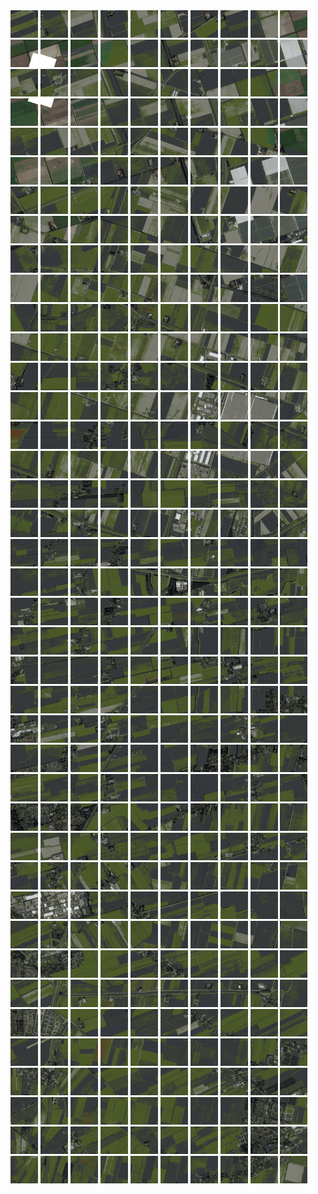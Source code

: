 <html>
<div>
<img src="https://github.com/HakkaTjakka/NL_TILE_MAP/blob/main/18/622/-1062/r.6220.-10620.png" height="44" width="44">
<img src="https://github.com/HakkaTjakka/NL_TILE_MAP/blob/main/18/622/-1062/r.6221.-10620.png" height="44" width="44">
<img src="https://github.com/HakkaTjakka/NL_TILE_MAP/blob/main/18/622/-1062/r.6222.-10620.png" height="44" width="44">
<img src="https://github.com/HakkaTjakka/NL_TILE_MAP/blob/main/18/622/-1062/r.6223.-10620.png" height="44" width="44">
<img src="https://github.com/HakkaTjakka/NL_TILE_MAP/blob/main/18/622/-1062/r.6224.-10620.png" height="44" width="44">
<img src="https://github.com/HakkaTjakka/NL_TILE_MAP/blob/main/18/622/-1062/r.6225.-10620.png" height="44" width="44">
<img src="https://github.com/HakkaTjakka/NL_TILE_MAP/blob/main/18/622/-1062/r.6226.-10620.png" height="44" width="44">
<img src="https://github.com/HakkaTjakka/NL_TILE_MAP/blob/main/18/622/-1062/r.6227.-10620.png" height="44" width="44">
<img src="https://github.com/HakkaTjakka/NL_TILE_MAP/blob/main/18/622/-1062/r.6228.-10620.png" height="44" width="44">
<img src="https://github.com/HakkaTjakka/NL_TILE_MAP/blob/main/18/622/-1062/r.6229.-10620.png" height="44" width="44">
<img src="https://github.com/HakkaTjakka/NL_TILE_MAP/blob/main/18/623/-1062/r.6230.-10620.png" height="44" width="44">
<img src="https://github.com/HakkaTjakka/NL_TILE_MAP/blob/main/18/623/-1062/r.6231.-10620.png" height="44" width="44">
<img src="https://github.com/HakkaTjakka/NL_TILE_MAP/blob/main/18/623/-1062/r.6232.-10620.png" height="44" width="44">
<img src="https://github.com/HakkaTjakka/NL_TILE_MAP/blob/main/18/623/-1062/r.6233.-10620.png" height="44" width="44">
<img src="https://github.com/HakkaTjakka/NL_TILE_MAP/blob/main/18/623/-1062/r.6234.-10620.png" height="44" width="44">
<img src="https://github.com/HakkaTjakka/NL_TILE_MAP/blob/main/18/623/-1062/r.6235.-10620.png" height="44" width="44">
<img src="https://github.com/HakkaTjakka/NL_TILE_MAP/blob/main/18/623/-1062/r.6236.-10620.png" height="44" width="44">
<img src="https://github.com/HakkaTjakka/NL_TILE_MAP/blob/main/18/623/-1062/r.6237.-10620.png" height="44" width="44">
<img src="https://github.com/HakkaTjakka/NL_TILE_MAP/blob/main/18/623/-1062/r.6238.-10620.png" height="44" width="44">
<img src="https://github.com/HakkaTjakka/NL_TILE_MAP/blob/main/18/623/-1062/r.6239.-10620.png" height="44" width="44">
<br>
<img src="https://github.com/HakkaTjakka/NL_TILE_MAP/blob/main/18/622/-1062/r.6220.-10619.png" height="44" width="44">
<img src="https://github.com/HakkaTjakka/NL_TILE_MAP/blob/main/18/622/-1062/r.6221.-10619.png" height="44" width="44">
<img src="https://github.com/HakkaTjakka/NL_TILE_MAP/blob/main/18/622/-1062/r.6222.-10619.png" height="44" width="44">
<img src="https://github.com/HakkaTjakka/NL_TILE_MAP/blob/main/18/622/-1062/r.6223.-10619.png" height="44" width="44">
<img src="https://github.com/HakkaTjakka/NL_TILE_MAP/blob/main/18/622/-1062/r.6224.-10619.png" height="44" width="44">
<img src="https://github.com/HakkaTjakka/NL_TILE_MAP/blob/main/18/622/-1062/r.6225.-10619.png" height="44" width="44">
<img src="https://github.com/HakkaTjakka/NL_TILE_MAP/blob/main/18/622/-1062/r.6226.-10619.png" height="44" width="44">
<img src="https://github.com/HakkaTjakka/NL_TILE_MAP/blob/main/18/622/-1062/r.6227.-10619.png" height="44" width="44">
<img src="https://github.com/HakkaTjakka/NL_TILE_MAP/blob/main/18/622/-1062/r.6228.-10619.png" height="44" width="44">
<img src="https://github.com/HakkaTjakka/NL_TILE_MAP/blob/main/18/622/-1062/r.6229.-10619.png" height="44" width="44">
<img src="https://github.com/HakkaTjakka/NL_TILE_MAP/blob/main/18/623/-1062/r.6230.-10619.png" height="44" width="44">
<img src="https://github.com/HakkaTjakka/NL_TILE_MAP/blob/main/18/623/-1062/r.6231.-10619.png" height="44" width="44">
<img src="https://github.com/HakkaTjakka/NL_TILE_MAP/blob/main/18/623/-1062/r.6232.-10619.png" height="44" width="44">
<img src="https://github.com/HakkaTjakka/NL_TILE_MAP/blob/main/18/623/-1062/r.6233.-10619.png" height="44" width="44">
<img src="https://github.com/HakkaTjakka/NL_TILE_MAP/blob/main/18/623/-1062/r.6234.-10619.png" height="44" width="44">
<img src="https://github.com/HakkaTjakka/NL_TILE_MAP/blob/main/18/623/-1062/r.6235.-10619.png" height="44" width="44">
<img src="https://github.com/HakkaTjakka/NL_TILE_MAP/blob/main/18/623/-1062/r.6236.-10619.png" height="44" width="44">
<img src="https://github.com/HakkaTjakka/NL_TILE_MAP/blob/main/18/623/-1062/r.6237.-10619.png" height="44" width="44">
<img src="https://github.com/HakkaTjakka/NL_TILE_MAP/blob/main/18/623/-1062/r.6238.-10619.png" height="44" width="44">
<img src="https://github.com/HakkaTjakka/NL_TILE_MAP/blob/main/18/623/-1062/r.6239.-10619.png" height="44" width="44">
<br>
<img src="https://github.com/HakkaTjakka/NL_TILE_MAP/blob/main/18/622/-1062/r.6220.-10618.png" height="44" width="44">
<img src="https://github.com/HakkaTjakka/NL_TILE_MAP/blob/main/18/622/-1062/r.6221.-10618.png" height="44" width="44">
<img src="https://github.com/HakkaTjakka/NL_TILE_MAP/blob/main/18/622/-1062/r.6222.-10618.png" height="44" width="44">
<img src="https://github.com/HakkaTjakka/NL_TILE_MAP/blob/main/18/622/-1062/r.6223.-10618.png" height="44" width="44">
<img src="https://github.com/HakkaTjakka/NL_TILE_MAP/blob/main/18/622/-1062/r.6224.-10618.png" height="44" width="44">
<img src="https://github.com/HakkaTjakka/NL_TILE_MAP/blob/main/18/622/-1062/r.6225.-10618.png" height="44" width="44">
<img src="https://github.com/HakkaTjakka/NL_TILE_MAP/blob/main/18/622/-1062/r.6226.-10618.png" height="44" width="44">
<img src="https://github.com/HakkaTjakka/NL_TILE_MAP/blob/main/18/622/-1062/r.6227.-10618.png" height="44" width="44">
<img src="https://github.com/HakkaTjakka/NL_TILE_MAP/blob/main/18/622/-1062/r.6228.-10618.png" height="44" width="44">
<img src="https://github.com/HakkaTjakka/NL_TILE_MAP/blob/main/18/622/-1062/r.6229.-10618.png" height="44" width="44">
<img src="https://github.com/HakkaTjakka/NL_TILE_MAP/blob/main/18/623/-1062/r.6230.-10618.png" height="44" width="44">
<img src="https://github.com/HakkaTjakka/NL_TILE_MAP/blob/main/18/623/-1062/r.6231.-10618.png" height="44" width="44">
<img src="https://github.com/HakkaTjakka/NL_TILE_MAP/blob/main/18/623/-1062/r.6232.-10618.png" height="44" width="44">
<img src="https://github.com/HakkaTjakka/NL_TILE_MAP/blob/main/18/623/-1062/r.6233.-10618.png" height="44" width="44">
<img src="https://github.com/HakkaTjakka/NL_TILE_MAP/blob/main/18/623/-1062/r.6234.-10618.png" height="44" width="44">
<img src="https://github.com/HakkaTjakka/NL_TILE_MAP/blob/main/18/623/-1062/r.6235.-10618.png" height="44" width="44">
<img src="https://github.com/HakkaTjakka/NL_TILE_MAP/blob/main/18/623/-1062/r.6236.-10618.png" height="44" width="44">
<img src="https://github.com/HakkaTjakka/NL_TILE_MAP/blob/main/18/623/-1062/r.6237.-10618.png" height="44" width="44">
<img src="https://github.com/HakkaTjakka/NL_TILE_MAP/blob/main/18/623/-1062/r.6238.-10618.png" height="44" width="44">
<img src="https://github.com/HakkaTjakka/NL_TILE_MAP/blob/main/18/623/-1062/r.6239.-10618.png" height="44" width="44">
<br>
<img src="https://github.com/HakkaTjakka/NL_TILE_MAP/blob/main/18/622/-1062/r.6220.-10617.png" height="44" width="44">
<img src="https://github.com/HakkaTjakka/NL_TILE_MAP/blob/main/18/622/-1062/r.6221.-10617.png" height="44" width="44">
<img src="https://github.com/HakkaTjakka/NL_TILE_MAP/blob/main/18/622/-1062/r.6222.-10617.png" height="44" width="44">
<img src="https://github.com/HakkaTjakka/NL_TILE_MAP/blob/main/18/622/-1062/r.6223.-10617.png" height="44" width="44">
<img src="https://github.com/HakkaTjakka/NL_TILE_MAP/blob/main/18/622/-1062/r.6224.-10617.png" height="44" width="44">
<img src="https://github.com/HakkaTjakka/NL_TILE_MAP/blob/main/18/622/-1062/r.6225.-10617.png" height="44" width="44">
<img src="https://github.com/HakkaTjakka/NL_TILE_MAP/blob/main/18/622/-1062/r.6226.-10617.png" height="44" width="44">
<img src="https://github.com/HakkaTjakka/NL_TILE_MAP/blob/main/18/622/-1062/r.6227.-10617.png" height="44" width="44">
<img src="https://github.com/HakkaTjakka/NL_TILE_MAP/blob/main/18/622/-1062/r.6228.-10617.png" height="44" width="44">
<img src="https://github.com/HakkaTjakka/NL_TILE_MAP/blob/main/18/622/-1062/r.6229.-10617.png" height="44" width="44">
<img src="https://github.com/HakkaTjakka/NL_TILE_MAP/blob/main/18/623/-1062/r.6230.-10617.png" height="44" width="44">
<img src="https://github.com/HakkaTjakka/NL_TILE_MAP/blob/main/18/623/-1062/r.6231.-10617.png" height="44" width="44">
<img src="https://github.com/HakkaTjakka/NL_TILE_MAP/blob/main/18/623/-1062/r.6232.-10617.png" height="44" width="44">
<img src="https://github.com/HakkaTjakka/NL_TILE_MAP/blob/main/18/623/-1062/r.6233.-10617.png" height="44" width="44">
<img src="https://github.com/HakkaTjakka/NL_TILE_MAP/blob/main/18/623/-1062/r.6234.-10617.png" height="44" width="44">
<img src="https://github.com/HakkaTjakka/NL_TILE_MAP/blob/main/18/623/-1062/r.6235.-10617.png" height="44" width="44">
<img src="https://github.com/HakkaTjakka/NL_TILE_MAP/blob/main/18/623/-1062/r.6236.-10617.png" height="44" width="44">
<img src="https://github.com/HakkaTjakka/NL_TILE_MAP/blob/main/18/623/-1062/r.6237.-10617.png" height="44" width="44">
<img src="https://github.com/HakkaTjakka/NL_TILE_MAP/blob/main/18/623/-1062/r.6238.-10617.png" height="44" width="44">
<img src="https://github.com/HakkaTjakka/NL_TILE_MAP/blob/main/18/623/-1062/r.6239.-10617.png" height="44" width="44">
<br>
<img src="https://github.com/HakkaTjakka/NL_TILE_MAP/blob/main/18/622/-1062/r.6220.-10616.png" height="44" width="44">
<img src="https://github.com/HakkaTjakka/NL_TILE_MAP/blob/main/18/622/-1062/r.6221.-10616.png" height="44" width="44">
<img src="https://github.com/HakkaTjakka/NL_TILE_MAP/blob/main/18/622/-1062/r.6222.-10616.png" height="44" width="44">
<img src="https://github.com/HakkaTjakka/NL_TILE_MAP/blob/main/18/622/-1062/r.6223.-10616.png" height="44" width="44">
<img src="https://github.com/HakkaTjakka/NL_TILE_MAP/blob/main/18/622/-1062/r.6224.-10616.png" height="44" width="44">
<img src="https://github.com/HakkaTjakka/NL_TILE_MAP/blob/main/18/622/-1062/r.6225.-10616.png" height="44" width="44">
<img src="https://github.com/HakkaTjakka/NL_TILE_MAP/blob/main/18/622/-1062/r.6226.-10616.png" height="44" width="44">
<img src="https://github.com/HakkaTjakka/NL_TILE_MAP/blob/main/18/622/-1062/r.6227.-10616.png" height="44" width="44">
<img src="https://github.com/HakkaTjakka/NL_TILE_MAP/blob/main/18/622/-1062/r.6228.-10616.png" height="44" width="44">
<img src="https://github.com/HakkaTjakka/NL_TILE_MAP/blob/main/18/622/-1062/r.6229.-10616.png" height="44" width="44">
<img src="https://github.com/HakkaTjakka/NL_TILE_MAP/blob/main/18/623/-1062/r.6230.-10616.png" height="44" width="44">
<img src="https://github.com/HakkaTjakka/NL_TILE_MAP/blob/main/18/623/-1062/r.6231.-10616.png" height="44" width="44">
<img src="https://github.com/HakkaTjakka/NL_TILE_MAP/blob/main/18/623/-1062/r.6232.-10616.png" height="44" width="44">
<img src="https://github.com/HakkaTjakka/NL_TILE_MAP/blob/main/18/623/-1062/r.6233.-10616.png" height="44" width="44">
<img src="https://github.com/HakkaTjakka/NL_TILE_MAP/blob/main/18/623/-1062/r.6234.-10616.png" height="44" width="44">
<img src="https://github.com/HakkaTjakka/NL_TILE_MAP/blob/main/18/623/-1062/r.6235.-10616.png" height="44" width="44">
<img src="https://github.com/HakkaTjakka/NL_TILE_MAP/blob/main/18/623/-1062/r.6236.-10616.png" height="44" width="44">
<img src="https://github.com/HakkaTjakka/NL_TILE_MAP/blob/main/18/623/-1062/r.6237.-10616.png" height="44" width="44">
<img src="https://github.com/HakkaTjakka/NL_TILE_MAP/blob/main/18/623/-1062/r.6238.-10616.png" height="44" width="44">
<img src="https://github.com/HakkaTjakka/NL_TILE_MAP/blob/main/18/623/-1062/r.6239.-10616.png" height="44" width="44">
<br>
<img src="https://github.com/HakkaTjakka/NL_TILE_MAP/blob/main/18/622/-1062/r.6220.-10615.png" height="44" width="44">
<img src="https://github.com/HakkaTjakka/NL_TILE_MAP/blob/main/18/622/-1062/r.6221.-10615.png" height="44" width="44">
<img src="https://github.com/HakkaTjakka/NL_TILE_MAP/blob/main/18/622/-1062/r.6222.-10615.png" height="44" width="44">
<img src="https://github.com/HakkaTjakka/NL_TILE_MAP/blob/main/18/622/-1062/r.6223.-10615.png" height="44" width="44">
<img src="https://github.com/HakkaTjakka/NL_TILE_MAP/blob/main/18/622/-1062/r.6224.-10615.png" height="44" width="44">
<img src="https://github.com/HakkaTjakka/NL_TILE_MAP/blob/main/18/622/-1062/r.6225.-10615.png" height="44" width="44">
<img src="https://github.com/HakkaTjakka/NL_TILE_MAP/blob/main/18/622/-1062/r.6226.-10615.png" height="44" width="44">
<img src="https://github.com/HakkaTjakka/NL_TILE_MAP/blob/main/18/622/-1062/r.6227.-10615.png" height="44" width="44">
<img src="https://github.com/HakkaTjakka/NL_TILE_MAP/blob/main/18/622/-1062/r.6228.-10615.png" height="44" width="44">
<img src="https://github.com/HakkaTjakka/NL_TILE_MAP/blob/main/18/622/-1062/r.6229.-10615.png" height="44" width="44">
<img src="https://github.com/HakkaTjakka/NL_TILE_MAP/blob/main/18/623/-1062/r.6230.-10615.png" height="44" width="44">
<img src="https://github.com/HakkaTjakka/NL_TILE_MAP/blob/main/18/623/-1062/r.6231.-10615.png" height="44" width="44">
<img src="https://github.com/HakkaTjakka/NL_TILE_MAP/blob/main/18/623/-1062/r.6232.-10615.png" height="44" width="44">
<img src="https://github.com/HakkaTjakka/NL_TILE_MAP/blob/main/18/623/-1062/r.6233.-10615.png" height="44" width="44">
<img src="https://github.com/HakkaTjakka/NL_TILE_MAP/blob/main/18/623/-1062/r.6234.-10615.png" height="44" width="44">
<img src="https://github.com/HakkaTjakka/NL_TILE_MAP/blob/main/18/623/-1062/r.6235.-10615.png" height="44" width="44">
<img src="https://github.com/HakkaTjakka/NL_TILE_MAP/blob/main/18/623/-1062/r.6236.-10615.png" height="44" width="44">
<img src="https://github.com/HakkaTjakka/NL_TILE_MAP/blob/main/18/623/-1062/r.6237.-10615.png" height="44" width="44">
<img src="https://github.com/HakkaTjakka/NL_TILE_MAP/blob/main/18/623/-1062/r.6238.-10615.png" height="44" width="44">
<img src="https://github.com/HakkaTjakka/NL_TILE_MAP/blob/main/18/623/-1062/r.6239.-10615.png" height="44" width="44">
<br>
<img src="https://github.com/HakkaTjakka/NL_TILE_MAP/blob/main/18/622/-1062/r.6220.-10614.png" height="44" width="44">
<img src="https://github.com/HakkaTjakka/NL_TILE_MAP/blob/main/18/622/-1062/r.6221.-10614.png" height="44" width="44">
<img src="https://github.com/HakkaTjakka/NL_TILE_MAP/blob/main/18/622/-1062/r.6222.-10614.png" height="44" width="44">
<img src="https://github.com/HakkaTjakka/NL_TILE_MAP/blob/main/18/622/-1062/r.6223.-10614.png" height="44" width="44">
<img src="https://github.com/HakkaTjakka/NL_TILE_MAP/blob/main/18/622/-1062/r.6224.-10614.png" height="44" width="44">
<img src="https://github.com/HakkaTjakka/NL_TILE_MAP/blob/main/18/622/-1062/r.6225.-10614.png" height="44" width="44">
<img src="https://github.com/HakkaTjakka/NL_TILE_MAP/blob/main/18/622/-1062/r.6226.-10614.png" height="44" width="44">
<img src="https://github.com/HakkaTjakka/NL_TILE_MAP/blob/main/18/622/-1062/r.6227.-10614.png" height="44" width="44">
<img src="https://github.com/HakkaTjakka/NL_TILE_MAP/blob/main/18/622/-1062/r.6228.-10614.png" height="44" width="44">
<img src="https://github.com/HakkaTjakka/NL_TILE_MAP/blob/main/18/622/-1062/r.6229.-10614.png" height="44" width="44">
<img src="https://github.com/HakkaTjakka/NL_TILE_MAP/blob/main/18/623/-1062/r.6230.-10614.png" height="44" width="44">
<img src="https://github.com/HakkaTjakka/NL_TILE_MAP/blob/main/18/623/-1062/r.6231.-10614.png" height="44" width="44">
<img src="https://github.com/HakkaTjakka/NL_TILE_MAP/blob/main/18/623/-1062/r.6232.-10614.png" height="44" width="44">
<img src="https://github.com/HakkaTjakka/NL_TILE_MAP/blob/main/18/623/-1062/r.6233.-10614.png" height="44" width="44">
<img src="https://github.com/HakkaTjakka/NL_TILE_MAP/blob/main/18/623/-1062/r.6234.-10614.png" height="44" width="44">
<img src="https://github.com/HakkaTjakka/NL_TILE_MAP/blob/main/18/623/-1062/r.6235.-10614.png" height="44" width="44">
<img src="https://github.com/HakkaTjakka/NL_TILE_MAP/blob/main/18/623/-1062/r.6236.-10614.png" height="44" width="44">
<img src="https://github.com/HakkaTjakka/NL_TILE_MAP/blob/main/18/623/-1062/r.6237.-10614.png" height="44" width="44">
<img src="https://github.com/HakkaTjakka/NL_TILE_MAP/blob/main/18/623/-1062/r.6238.-10614.png" height="44" width="44">
<img src="https://github.com/HakkaTjakka/NL_TILE_MAP/blob/main/18/623/-1062/r.6239.-10614.png" height="44" width="44">
<br>
<img src="https://github.com/HakkaTjakka/NL_TILE_MAP/blob/main/18/622/-1062/r.6220.-10613.png" height="44" width="44">
<img src="https://github.com/HakkaTjakka/NL_TILE_MAP/blob/main/18/622/-1062/r.6221.-10613.png" height="44" width="44">
<img src="https://github.com/HakkaTjakka/NL_TILE_MAP/blob/main/18/622/-1062/r.6222.-10613.png" height="44" width="44">
<img src="https://github.com/HakkaTjakka/NL_TILE_MAP/blob/main/18/622/-1062/r.6223.-10613.png" height="44" width="44">
<img src="https://github.com/HakkaTjakka/NL_TILE_MAP/blob/main/18/622/-1062/r.6224.-10613.png" height="44" width="44">
<img src="https://github.com/HakkaTjakka/NL_TILE_MAP/blob/main/18/622/-1062/r.6225.-10613.png" height="44" width="44">
<img src="https://github.com/HakkaTjakka/NL_TILE_MAP/blob/main/18/622/-1062/r.6226.-10613.png" height="44" width="44">
<img src="https://github.com/HakkaTjakka/NL_TILE_MAP/blob/main/18/622/-1062/r.6227.-10613.png" height="44" width="44">
<img src="https://github.com/HakkaTjakka/NL_TILE_MAP/blob/main/18/622/-1062/r.6228.-10613.png" height="44" width="44">
<img src="https://github.com/HakkaTjakka/NL_TILE_MAP/blob/main/18/622/-1062/r.6229.-10613.png" height="44" width="44">
<img src="https://github.com/HakkaTjakka/NL_TILE_MAP/blob/main/18/623/-1062/r.6230.-10613.png" height="44" width="44">
<img src="https://github.com/HakkaTjakka/NL_TILE_MAP/blob/main/18/623/-1062/r.6231.-10613.png" height="44" width="44">
<img src="https://github.com/HakkaTjakka/NL_TILE_MAP/blob/main/18/623/-1062/r.6232.-10613.png" height="44" width="44">
<img src="https://github.com/HakkaTjakka/NL_TILE_MAP/blob/main/18/623/-1062/r.6233.-10613.png" height="44" width="44">
<img src="https://github.com/HakkaTjakka/NL_TILE_MAP/blob/main/18/623/-1062/r.6234.-10613.png" height="44" width="44">
<img src="https://github.com/HakkaTjakka/NL_TILE_MAP/blob/main/18/623/-1062/r.6235.-10613.png" height="44" width="44">
<img src="https://github.com/HakkaTjakka/NL_TILE_MAP/blob/main/18/623/-1062/r.6236.-10613.png" height="44" width="44">
<img src="https://github.com/HakkaTjakka/NL_TILE_MAP/blob/main/18/623/-1062/r.6237.-10613.png" height="44" width="44">
<img src="https://github.com/HakkaTjakka/NL_TILE_MAP/blob/main/18/623/-1062/r.6238.-10613.png" height="44" width="44">
<img src="https://github.com/HakkaTjakka/NL_TILE_MAP/blob/main/18/623/-1062/r.6239.-10613.png" height="44" width="44">
<br>
<img src="https://github.com/HakkaTjakka/NL_TILE_MAP/blob/main/18/622/-1062/r.6220.-10612.png" height="44" width="44">
<img src="https://github.com/HakkaTjakka/NL_TILE_MAP/blob/main/18/622/-1062/r.6221.-10612.png" height="44" width="44">
<img src="https://github.com/HakkaTjakka/NL_TILE_MAP/blob/main/18/622/-1062/r.6222.-10612.png" height="44" width="44">
<img src="https://github.com/HakkaTjakka/NL_TILE_MAP/blob/main/18/622/-1062/r.6223.-10612.png" height="44" width="44">
<img src="https://github.com/HakkaTjakka/NL_TILE_MAP/blob/main/18/622/-1062/r.6224.-10612.png" height="44" width="44">
<img src="https://github.com/HakkaTjakka/NL_TILE_MAP/blob/main/18/622/-1062/r.6225.-10612.png" height="44" width="44">
<img src="https://github.com/HakkaTjakka/NL_TILE_MAP/blob/main/18/622/-1062/r.6226.-10612.png" height="44" width="44">
<img src="https://github.com/HakkaTjakka/NL_TILE_MAP/blob/main/18/622/-1062/r.6227.-10612.png" height="44" width="44">
<img src="https://github.com/HakkaTjakka/NL_TILE_MAP/blob/main/18/622/-1062/r.6228.-10612.png" height="44" width="44">
<img src="https://github.com/HakkaTjakka/NL_TILE_MAP/blob/main/18/622/-1062/r.6229.-10612.png" height="44" width="44">
<img src="https://github.com/HakkaTjakka/NL_TILE_MAP/blob/main/18/623/-1062/r.6230.-10612.png" height="44" width="44">
<img src="https://github.com/HakkaTjakka/NL_TILE_MAP/blob/main/18/623/-1062/r.6231.-10612.png" height="44" width="44">
<img src="https://github.com/HakkaTjakka/NL_TILE_MAP/blob/main/18/623/-1062/r.6232.-10612.png" height="44" width="44">
<img src="https://github.com/HakkaTjakka/NL_TILE_MAP/blob/main/18/623/-1062/r.6233.-10612.png" height="44" width="44">
<img src="https://github.com/HakkaTjakka/NL_TILE_MAP/blob/main/18/623/-1062/r.6234.-10612.png" height="44" width="44">
<img src="https://github.com/HakkaTjakka/NL_TILE_MAP/blob/main/18/623/-1062/r.6235.-10612.png" height="44" width="44">
<img src="https://github.com/HakkaTjakka/NL_TILE_MAP/blob/main/18/623/-1062/r.6236.-10612.png" height="44" width="44">
<img src="https://github.com/HakkaTjakka/NL_TILE_MAP/blob/main/18/623/-1062/r.6237.-10612.png" height="44" width="44">
<img src="https://github.com/HakkaTjakka/NL_TILE_MAP/blob/main/18/623/-1062/r.6238.-10612.png" height="44" width="44">
<img src="https://github.com/HakkaTjakka/NL_TILE_MAP/blob/main/18/623/-1062/r.6239.-10612.png" height="44" width="44">
<br>
<img src="https://github.com/HakkaTjakka/NL_TILE_MAP/blob/main/18/622/-1062/r.6220.-10611.png" height="44" width="44">
<img src="https://github.com/HakkaTjakka/NL_TILE_MAP/blob/main/18/622/-1062/r.6221.-10611.png" height="44" width="44">
<img src="https://github.com/HakkaTjakka/NL_TILE_MAP/blob/main/18/622/-1062/r.6222.-10611.png" height="44" width="44">
<img src="https://github.com/HakkaTjakka/NL_TILE_MAP/blob/main/18/622/-1062/r.6223.-10611.png" height="44" width="44">
<img src="https://github.com/HakkaTjakka/NL_TILE_MAP/blob/main/18/622/-1062/r.6224.-10611.png" height="44" width="44">
<img src="https://github.com/HakkaTjakka/NL_TILE_MAP/blob/main/18/622/-1062/r.6225.-10611.png" height="44" width="44">
<img src="https://github.com/HakkaTjakka/NL_TILE_MAP/blob/main/18/622/-1062/r.6226.-10611.png" height="44" width="44">
<img src="https://github.com/HakkaTjakka/NL_TILE_MAP/blob/main/18/622/-1062/r.6227.-10611.png" height="44" width="44">
<img src="https://github.com/HakkaTjakka/NL_TILE_MAP/blob/main/18/622/-1062/r.6228.-10611.png" height="44" width="44">
<img src="https://github.com/HakkaTjakka/NL_TILE_MAP/blob/main/18/622/-1062/r.6229.-10611.png" height="44" width="44">
<img src="https://github.com/HakkaTjakka/NL_TILE_MAP/blob/main/18/623/-1062/r.6230.-10611.png" height="44" width="44">
<img src="https://github.com/HakkaTjakka/NL_TILE_MAP/blob/main/18/623/-1062/r.6231.-10611.png" height="44" width="44">
<img src="https://github.com/HakkaTjakka/NL_TILE_MAP/blob/main/18/623/-1062/r.6232.-10611.png" height="44" width="44">
<img src="https://github.com/HakkaTjakka/NL_TILE_MAP/blob/main/18/623/-1062/r.6233.-10611.png" height="44" width="44">
<img src="https://github.com/HakkaTjakka/NL_TILE_MAP/blob/main/18/623/-1062/r.6234.-10611.png" height="44" width="44">
<img src="https://github.com/HakkaTjakka/NL_TILE_MAP/blob/main/18/623/-1062/r.6235.-10611.png" height="44" width="44">
<img src="https://github.com/HakkaTjakka/NL_TILE_MAP/blob/main/18/623/-1062/r.6236.-10611.png" height="44" width="44">
<img src="https://github.com/HakkaTjakka/NL_TILE_MAP/blob/main/18/623/-1062/r.6237.-10611.png" height="44" width="44">
<img src="https://github.com/HakkaTjakka/NL_TILE_MAP/blob/main/18/623/-1062/r.6238.-10611.png" height="44" width="44">
<img src="https://github.com/HakkaTjakka/NL_TILE_MAP/blob/main/18/623/-1062/r.6239.-10611.png" height="44" width="44">
<br>
<img src="https://github.com/HakkaTjakka/NL_TILE_MAP/blob/main/18/622/-1061/r.6220.-10610.png" height="44" width="44">
<img src="https://github.com/HakkaTjakka/NL_TILE_MAP/blob/main/18/622/-1061/r.6221.-10610.png" height="44" width="44">
<img src="https://github.com/HakkaTjakka/NL_TILE_MAP/blob/main/18/622/-1061/r.6222.-10610.png" height="44" width="44">
<img src="https://github.com/HakkaTjakka/NL_TILE_MAP/blob/main/18/622/-1061/r.6223.-10610.png" height="44" width="44">
<img src="https://github.com/HakkaTjakka/NL_TILE_MAP/blob/main/18/622/-1061/r.6224.-10610.png" height="44" width="44">
<img src="https://github.com/HakkaTjakka/NL_TILE_MAP/blob/main/18/622/-1061/r.6225.-10610.png" height="44" width="44">
<img src="https://github.com/HakkaTjakka/NL_TILE_MAP/blob/main/18/622/-1061/r.6226.-10610.png" height="44" width="44">
<img src="https://github.com/HakkaTjakka/NL_TILE_MAP/blob/main/18/622/-1061/r.6227.-10610.png" height="44" width="44">
<img src="https://github.com/HakkaTjakka/NL_TILE_MAP/blob/main/18/622/-1061/r.6228.-10610.png" height="44" width="44">
<img src="https://github.com/HakkaTjakka/NL_TILE_MAP/blob/main/18/622/-1061/r.6229.-10610.png" height="44" width="44">
<img src="https://github.com/HakkaTjakka/NL_TILE_MAP/blob/main/18/623/-1061/r.6230.-10610.png" height="44" width="44">
<img src="https://github.com/HakkaTjakka/NL_TILE_MAP/blob/main/18/623/-1061/r.6231.-10610.png" height="44" width="44">
<img src="https://github.com/HakkaTjakka/NL_TILE_MAP/blob/main/18/623/-1061/r.6232.-10610.png" height="44" width="44">
<img src="https://github.com/HakkaTjakka/NL_TILE_MAP/blob/main/18/623/-1061/r.6233.-10610.png" height="44" width="44">
<img src="https://github.com/HakkaTjakka/NL_TILE_MAP/blob/main/18/623/-1061/r.6234.-10610.png" height="44" width="44">
<img src="https://github.com/HakkaTjakka/NL_TILE_MAP/blob/main/18/623/-1061/r.6235.-10610.png" height="44" width="44">
<img src="https://github.com/HakkaTjakka/NL_TILE_MAP/blob/main/18/623/-1061/r.6236.-10610.png" height="44" width="44">
<img src="https://github.com/HakkaTjakka/NL_TILE_MAP/blob/main/18/623/-1061/r.6237.-10610.png" height="44" width="44">
<img src="https://github.com/HakkaTjakka/NL_TILE_MAP/blob/main/18/623/-1061/r.6238.-10610.png" height="44" width="44">
<img src="https://github.com/HakkaTjakka/NL_TILE_MAP/blob/main/18/623/-1061/r.6239.-10610.png" height="44" width="44">
<br>
<img src="https://github.com/HakkaTjakka/NL_TILE_MAP/blob/main/18/622/-1061/r.6220.-10609.png" height="44" width="44">
<img src="https://github.com/HakkaTjakka/NL_TILE_MAP/blob/main/18/622/-1061/r.6221.-10609.png" height="44" width="44">
<img src="https://github.com/HakkaTjakka/NL_TILE_MAP/blob/main/18/622/-1061/r.6222.-10609.png" height="44" width="44">
<img src="https://github.com/HakkaTjakka/NL_TILE_MAP/blob/main/18/622/-1061/r.6223.-10609.png" height="44" width="44">
<img src="https://github.com/HakkaTjakka/NL_TILE_MAP/blob/main/18/622/-1061/r.6224.-10609.png" height="44" width="44">
<img src="https://github.com/HakkaTjakka/NL_TILE_MAP/blob/main/18/622/-1061/r.6225.-10609.png" height="44" width="44">
<img src="https://github.com/HakkaTjakka/NL_TILE_MAP/blob/main/18/622/-1061/r.6226.-10609.png" height="44" width="44">
<img src="https://github.com/HakkaTjakka/NL_TILE_MAP/blob/main/18/622/-1061/r.6227.-10609.png" height="44" width="44">
<img src="https://github.com/HakkaTjakka/NL_TILE_MAP/blob/main/18/622/-1061/r.6228.-10609.png" height="44" width="44">
<img src="https://github.com/HakkaTjakka/NL_TILE_MAP/blob/main/18/622/-1061/r.6229.-10609.png" height="44" width="44">
<img src="https://github.com/HakkaTjakka/NL_TILE_MAP/blob/main/18/623/-1061/r.6230.-10609.png" height="44" width="44">
<img src="https://github.com/HakkaTjakka/NL_TILE_MAP/blob/main/18/623/-1061/r.6231.-10609.png" height="44" width="44">
<img src="https://github.com/HakkaTjakka/NL_TILE_MAP/blob/main/18/623/-1061/r.6232.-10609.png" height="44" width="44">
<img src="https://github.com/HakkaTjakka/NL_TILE_MAP/blob/main/18/623/-1061/r.6233.-10609.png" height="44" width="44">
<img src="https://github.com/HakkaTjakka/NL_TILE_MAP/blob/main/18/623/-1061/r.6234.-10609.png" height="44" width="44">
<img src="https://github.com/HakkaTjakka/NL_TILE_MAP/blob/main/18/623/-1061/r.6235.-10609.png" height="44" width="44">
<img src="https://github.com/HakkaTjakka/NL_TILE_MAP/blob/main/18/623/-1061/r.6236.-10609.png" height="44" width="44">
<img src="https://github.com/HakkaTjakka/NL_TILE_MAP/blob/main/18/623/-1061/r.6237.-10609.png" height="44" width="44">
<img src="https://github.com/HakkaTjakka/NL_TILE_MAP/blob/main/18/623/-1061/r.6238.-10609.png" height="44" width="44">
<img src="https://github.com/HakkaTjakka/NL_TILE_MAP/blob/main/18/623/-1061/r.6239.-10609.png" height="44" width="44">
<br>
<img src="https://github.com/HakkaTjakka/NL_TILE_MAP/blob/main/18/622/-1061/r.6220.-10608.png" height="44" width="44">
<img src="https://github.com/HakkaTjakka/NL_TILE_MAP/blob/main/18/622/-1061/r.6221.-10608.png" height="44" width="44">
<img src="https://github.com/HakkaTjakka/NL_TILE_MAP/blob/main/18/622/-1061/r.6222.-10608.png" height="44" width="44">
<img src="https://github.com/HakkaTjakka/NL_TILE_MAP/blob/main/18/622/-1061/r.6223.-10608.png" height="44" width="44">
<img src="https://github.com/HakkaTjakka/NL_TILE_MAP/blob/main/18/622/-1061/r.6224.-10608.png" height="44" width="44">
<img src="https://github.com/HakkaTjakka/NL_TILE_MAP/blob/main/18/622/-1061/r.6225.-10608.png" height="44" width="44">
<img src="https://github.com/HakkaTjakka/NL_TILE_MAP/blob/main/18/622/-1061/r.6226.-10608.png" height="44" width="44">
<img src="https://github.com/HakkaTjakka/NL_TILE_MAP/blob/main/18/622/-1061/r.6227.-10608.png" height="44" width="44">
<img src="https://github.com/HakkaTjakka/NL_TILE_MAP/blob/main/18/622/-1061/r.6228.-10608.png" height="44" width="44">
<img src="https://github.com/HakkaTjakka/NL_TILE_MAP/blob/main/18/622/-1061/r.6229.-10608.png" height="44" width="44">
<img src="https://github.com/HakkaTjakka/NL_TILE_MAP/blob/main/18/623/-1061/r.6230.-10608.png" height="44" width="44">
<img src="https://github.com/HakkaTjakka/NL_TILE_MAP/blob/main/18/623/-1061/r.6231.-10608.png" height="44" width="44">
<img src="https://github.com/HakkaTjakka/NL_TILE_MAP/blob/main/18/623/-1061/r.6232.-10608.png" height="44" width="44">
<img src="https://github.com/HakkaTjakka/NL_TILE_MAP/blob/main/18/623/-1061/r.6233.-10608.png" height="44" width="44">
<img src="https://github.com/HakkaTjakka/NL_TILE_MAP/blob/main/18/623/-1061/r.6234.-10608.png" height="44" width="44">
<img src="https://github.com/HakkaTjakka/NL_TILE_MAP/blob/main/18/623/-1061/r.6235.-10608.png" height="44" width="44">
<img src="https://github.com/HakkaTjakka/NL_TILE_MAP/blob/main/18/623/-1061/r.6236.-10608.png" height="44" width="44">
<img src="https://github.com/HakkaTjakka/NL_TILE_MAP/blob/main/18/623/-1061/r.6237.-10608.png" height="44" width="44">
<img src="https://github.com/HakkaTjakka/NL_TILE_MAP/blob/main/18/623/-1061/r.6238.-10608.png" height="44" width="44">
<img src="https://github.com/HakkaTjakka/NL_TILE_MAP/blob/main/18/623/-1061/r.6239.-10608.png" height="44" width="44">
<br>
<img src="https://github.com/HakkaTjakka/NL_TILE_MAP/blob/main/18/622/-1061/r.6220.-10607.png" height="44" width="44">
<img src="https://github.com/HakkaTjakka/NL_TILE_MAP/blob/main/18/622/-1061/r.6221.-10607.png" height="44" width="44">
<img src="https://github.com/HakkaTjakka/NL_TILE_MAP/blob/main/18/622/-1061/r.6222.-10607.png" height="44" width="44">
<img src="https://github.com/HakkaTjakka/NL_TILE_MAP/blob/main/18/622/-1061/r.6223.-10607.png" height="44" width="44">
<img src="https://github.com/HakkaTjakka/NL_TILE_MAP/blob/main/18/622/-1061/r.6224.-10607.png" height="44" width="44">
<img src="https://github.com/HakkaTjakka/NL_TILE_MAP/blob/main/18/622/-1061/r.6225.-10607.png" height="44" width="44">
<img src="https://github.com/HakkaTjakka/NL_TILE_MAP/blob/main/18/622/-1061/r.6226.-10607.png" height="44" width="44">
<img src="https://github.com/HakkaTjakka/NL_TILE_MAP/blob/main/18/622/-1061/r.6227.-10607.png" height="44" width="44">
<img src="https://github.com/HakkaTjakka/NL_TILE_MAP/blob/main/18/622/-1061/r.6228.-10607.png" height="44" width="44">
<img src="https://github.com/HakkaTjakka/NL_TILE_MAP/blob/main/18/622/-1061/r.6229.-10607.png" height="44" width="44">
<img src="https://github.com/HakkaTjakka/NL_TILE_MAP/blob/main/18/623/-1061/r.6230.-10607.png" height="44" width="44">
<img src="https://github.com/HakkaTjakka/NL_TILE_MAP/blob/main/18/623/-1061/r.6231.-10607.png" height="44" width="44">
<img src="https://github.com/HakkaTjakka/NL_TILE_MAP/blob/main/18/623/-1061/r.6232.-10607.png" height="44" width="44">
<img src="https://github.com/HakkaTjakka/NL_TILE_MAP/blob/main/18/623/-1061/r.6233.-10607.png" height="44" width="44">
<img src="https://github.com/HakkaTjakka/NL_TILE_MAP/blob/main/18/623/-1061/r.6234.-10607.png" height="44" width="44">
<img src="https://github.com/HakkaTjakka/NL_TILE_MAP/blob/main/18/623/-1061/r.6235.-10607.png" height="44" width="44">
<img src="https://github.com/HakkaTjakka/NL_TILE_MAP/blob/main/18/623/-1061/r.6236.-10607.png" height="44" width="44">
<img src="https://github.com/HakkaTjakka/NL_TILE_MAP/blob/main/18/623/-1061/r.6237.-10607.png" height="44" width="44">
<img src="https://github.com/HakkaTjakka/NL_TILE_MAP/blob/main/18/623/-1061/r.6238.-10607.png" height="44" width="44">
<img src="https://github.com/HakkaTjakka/NL_TILE_MAP/blob/main/18/623/-1061/r.6239.-10607.png" height="44" width="44">
<br>
<img src="https://github.com/HakkaTjakka/NL_TILE_MAP/blob/main/18/622/-1061/r.6220.-10606.png" height="44" width="44">
<img src="https://github.com/HakkaTjakka/NL_TILE_MAP/blob/main/18/622/-1061/r.6221.-10606.png" height="44" width="44">
<img src="https://github.com/HakkaTjakka/NL_TILE_MAP/blob/main/18/622/-1061/r.6222.-10606.png" height="44" width="44">
<img src="https://github.com/HakkaTjakka/NL_TILE_MAP/blob/main/18/622/-1061/r.6223.-10606.png" height="44" width="44">
<img src="https://github.com/HakkaTjakka/NL_TILE_MAP/blob/main/18/622/-1061/r.6224.-10606.png" height="44" width="44">
<img src="https://github.com/HakkaTjakka/NL_TILE_MAP/blob/main/18/622/-1061/r.6225.-10606.png" height="44" width="44">
<img src="https://github.com/HakkaTjakka/NL_TILE_MAP/blob/main/18/622/-1061/r.6226.-10606.png" height="44" width="44">
<img src="https://github.com/HakkaTjakka/NL_TILE_MAP/blob/main/18/622/-1061/r.6227.-10606.png" height="44" width="44">
<img src="https://github.com/HakkaTjakka/NL_TILE_MAP/blob/main/18/622/-1061/r.6228.-10606.png" height="44" width="44">
<img src="https://github.com/HakkaTjakka/NL_TILE_MAP/blob/main/18/622/-1061/r.6229.-10606.png" height="44" width="44">
<img src="https://github.com/HakkaTjakka/NL_TILE_MAP/blob/main/18/623/-1061/r.6230.-10606.png" height="44" width="44">
<img src="https://github.com/HakkaTjakka/NL_TILE_MAP/blob/main/18/623/-1061/r.6231.-10606.png" height="44" width="44">
<img src="https://github.com/HakkaTjakka/NL_TILE_MAP/blob/main/18/623/-1061/r.6232.-10606.png" height="44" width="44">
<img src="https://github.com/HakkaTjakka/NL_TILE_MAP/blob/main/18/623/-1061/r.6233.-10606.png" height="44" width="44">
<img src="https://github.com/HakkaTjakka/NL_TILE_MAP/blob/main/18/623/-1061/r.6234.-10606.png" height="44" width="44">
<img src="https://github.com/HakkaTjakka/NL_TILE_MAP/blob/main/18/623/-1061/r.6235.-10606.png" height="44" width="44">
<img src="https://github.com/HakkaTjakka/NL_TILE_MAP/blob/main/18/623/-1061/r.6236.-10606.png" height="44" width="44">
<img src="https://github.com/HakkaTjakka/NL_TILE_MAP/blob/main/18/623/-1061/r.6237.-10606.png" height="44" width="44">
<img src="https://github.com/HakkaTjakka/NL_TILE_MAP/blob/main/18/623/-1061/r.6238.-10606.png" height="44" width="44">
<img src="https://github.com/HakkaTjakka/NL_TILE_MAP/blob/main/18/623/-1061/r.6239.-10606.png" height="44" width="44">
<br>
<img src="https://github.com/HakkaTjakka/NL_TILE_MAP/blob/main/18/622/-1061/r.6220.-10605.png" height="44" width="44">
<img src="https://github.com/HakkaTjakka/NL_TILE_MAP/blob/main/18/622/-1061/r.6221.-10605.png" height="44" width="44">
<img src="https://github.com/HakkaTjakka/NL_TILE_MAP/blob/main/18/622/-1061/r.6222.-10605.png" height="44" width="44">
<img src="https://github.com/HakkaTjakka/NL_TILE_MAP/blob/main/18/622/-1061/r.6223.-10605.png" height="44" width="44">
<img src="https://github.com/HakkaTjakka/NL_TILE_MAP/blob/main/18/622/-1061/r.6224.-10605.png" height="44" width="44">
<img src="https://github.com/HakkaTjakka/NL_TILE_MAP/blob/main/18/622/-1061/r.6225.-10605.png" height="44" width="44">
<img src="https://github.com/HakkaTjakka/NL_TILE_MAP/blob/main/18/622/-1061/r.6226.-10605.png" height="44" width="44">
<img src="https://github.com/HakkaTjakka/NL_TILE_MAP/blob/main/18/622/-1061/r.6227.-10605.png" height="44" width="44">
<img src="https://github.com/HakkaTjakka/NL_TILE_MAP/blob/main/18/622/-1061/r.6228.-10605.png" height="44" width="44">
<img src="https://github.com/HakkaTjakka/NL_TILE_MAP/blob/main/18/622/-1061/r.6229.-10605.png" height="44" width="44">
<img src="https://github.com/HakkaTjakka/NL_TILE_MAP/blob/main/18/623/-1061/r.6230.-10605.png" height="44" width="44">
<img src="https://github.com/HakkaTjakka/NL_TILE_MAP/blob/main/18/623/-1061/r.6231.-10605.png" height="44" width="44">
<img src="https://github.com/HakkaTjakka/NL_TILE_MAP/blob/main/18/623/-1061/r.6232.-10605.png" height="44" width="44">
<img src="https://github.com/HakkaTjakka/NL_TILE_MAP/blob/main/18/623/-1061/r.6233.-10605.png" height="44" width="44">
<img src="https://github.com/HakkaTjakka/NL_TILE_MAP/blob/main/18/623/-1061/r.6234.-10605.png" height="44" width="44">
<img src="https://github.com/HakkaTjakka/NL_TILE_MAP/blob/main/18/623/-1061/r.6235.-10605.png" height="44" width="44">
<img src="https://github.com/HakkaTjakka/NL_TILE_MAP/blob/main/18/623/-1061/r.6236.-10605.png" height="44" width="44">
<img src="https://github.com/HakkaTjakka/NL_TILE_MAP/blob/main/18/623/-1061/r.6237.-10605.png" height="44" width="44">
<img src="https://github.com/HakkaTjakka/NL_TILE_MAP/blob/main/18/623/-1061/r.6238.-10605.png" height="44" width="44">
<img src="https://github.com/HakkaTjakka/NL_TILE_MAP/blob/main/18/623/-1061/r.6239.-10605.png" height="44" width="44">
<br>
<img src="https://github.com/HakkaTjakka/NL_TILE_MAP/blob/main/18/622/-1061/r.6220.-10604.png" height="44" width="44">
<img src="https://github.com/HakkaTjakka/NL_TILE_MAP/blob/main/18/622/-1061/r.6221.-10604.png" height="44" width="44">
<img src="https://github.com/HakkaTjakka/NL_TILE_MAP/blob/main/18/622/-1061/r.6222.-10604.png" height="44" width="44">
<img src="https://github.com/HakkaTjakka/NL_TILE_MAP/blob/main/18/622/-1061/r.6223.-10604.png" height="44" width="44">
<img src="https://github.com/HakkaTjakka/NL_TILE_MAP/blob/main/18/622/-1061/r.6224.-10604.png" height="44" width="44">
<img src="https://github.com/HakkaTjakka/NL_TILE_MAP/blob/main/18/622/-1061/r.6225.-10604.png" height="44" width="44">
<img src="https://github.com/HakkaTjakka/NL_TILE_MAP/blob/main/18/622/-1061/r.6226.-10604.png" height="44" width="44">
<img src="https://github.com/HakkaTjakka/NL_TILE_MAP/blob/main/18/622/-1061/r.6227.-10604.png" height="44" width="44">
<img src="https://github.com/HakkaTjakka/NL_TILE_MAP/blob/main/18/622/-1061/r.6228.-10604.png" height="44" width="44">
<img src="https://github.com/HakkaTjakka/NL_TILE_MAP/blob/main/18/622/-1061/r.6229.-10604.png" height="44" width="44">
<img src="https://github.com/HakkaTjakka/NL_TILE_MAP/blob/main/18/623/-1061/r.6230.-10604.png" height="44" width="44">
<img src="https://github.com/HakkaTjakka/NL_TILE_MAP/blob/main/18/623/-1061/r.6231.-10604.png" height="44" width="44">
<img src="https://github.com/HakkaTjakka/NL_TILE_MAP/blob/main/18/623/-1061/r.6232.-10604.png" height="44" width="44">
<img src="https://github.com/HakkaTjakka/NL_TILE_MAP/blob/main/18/623/-1061/r.6233.-10604.png" height="44" width="44">
<img src="https://github.com/HakkaTjakka/NL_TILE_MAP/blob/main/18/623/-1061/r.6234.-10604.png" height="44" width="44">
<img src="https://github.com/HakkaTjakka/NL_TILE_MAP/blob/main/18/623/-1061/r.6235.-10604.png" height="44" width="44">
<img src="https://github.com/HakkaTjakka/NL_TILE_MAP/blob/main/18/623/-1061/r.6236.-10604.png" height="44" width="44">
<img src="https://github.com/HakkaTjakka/NL_TILE_MAP/blob/main/18/623/-1061/r.6237.-10604.png" height="44" width="44">
<img src="https://github.com/HakkaTjakka/NL_TILE_MAP/blob/main/18/623/-1061/r.6238.-10604.png" height="44" width="44">
<img src="https://github.com/HakkaTjakka/NL_TILE_MAP/blob/main/18/623/-1061/r.6239.-10604.png" height="44" width="44">
<br>
<img src="https://github.com/HakkaTjakka/NL_TILE_MAP/blob/main/18/622/-1061/r.6220.-10603.png" height="44" width="44">
<img src="https://github.com/HakkaTjakka/NL_TILE_MAP/blob/main/18/622/-1061/r.6221.-10603.png" height="44" width="44">
<img src="https://github.com/HakkaTjakka/NL_TILE_MAP/blob/main/18/622/-1061/r.6222.-10603.png" height="44" width="44">
<img src="https://github.com/HakkaTjakka/NL_TILE_MAP/blob/main/18/622/-1061/r.6223.-10603.png" height="44" width="44">
<img src="https://github.com/HakkaTjakka/NL_TILE_MAP/blob/main/18/622/-1061/r.6224.-10603.png" height="44" width="44">
<img src="https://github.com/HakkaTjakka/NL_TILE_MAP/blob/main/18/622/-1061/r.6225.-10603.png" height="44" width="44">
<img src="https://github.com/HakkaTjakka/NL_TILE_MAP/blob/main/18/622/-1061/r.6226.-10603.png" height="44" width="44">
<img src="https://github.com/HakkaTjakka/NL_TILE_MAP/blob/main/18/622/-1061/r.6227.-10603.png" height="44" width="44">
<img src="https://github.com/HakkaTjakka/NL_TILE_MAP/blob/main/18/622/-1061/r.6228.-10603.png" height="44" width="44">
<img src="https://github.com/HakkaTjakka/NL_TILE_MAP/blob/main/18/622/-1061/r.6229.-10603.png" height="44" width="44">
<img src="https://github.com/HakkaTjakka/NL_TILE_MAP/blob/main/18/623/-1061/r.6230.-10603.png" height="44" width="44">
<img src="https://github.com/HakkaTjakka/NL_TILE_MAP/blob/main/18/623/-1061/r.6231.-10603.png" height="44" width="44">
<img src="https://github.com/HakkaTjakka/NL_TILE_MAP/blob/main/18/623/-1061/r.6232.-10603.png" height="44" width="44">
<img src="https://github.com/HakkaTjakka/NL_TILE_MAP/blob/main/18/623/-1061/r.6233.-10603.png" height="44" width="44">
<img src="https://github.com/HakkaTjakka/NL_TILE_MAP/blob/main/18/623/-1061/r.6234.-10603.png" height="44" width="44">
<img src="https://github.com/HakkaTjakka/NL_TILE_MAP/blob/main/18/623/-1061/r.6235.-10603.png" height="44" width="44">
<img src="https://github.com/HakkaTjakka/NL_TILE_MAP/blob/main/18/623/-1061/r.6236.-10603.png" height="44" width="44">
<img src="https://github.com/HakkaTjakka/NL_TILE_MAP/blob/main/18/623/-1061/r.6237.-10603.png" height="44" width="44">
<img src="https://github.com/HakkaTjakka/NL_TILE_MAP/blob/main/18/623/-1061/r.6238.-10603.png" height="44" width="44">
<img src="https://github.com/HakkaTjakka/NL_TILE_MAP/blob/main/18/623/-1061/r.6239.-10603.png" height="44" width="44">
<br>
<img src="https://github.com/HakkaTjakka/NL_TILE_MAP/blob/main/18/622/-1061/r.6220.-10602.png" height="44" width="44">
<img src="https://github.com/HakkaTjakka/NL_TILE_MAP/blob/main/18/622/-1061/r.6221.-10602.png" height="44" width="44">
<img src="https://github.com/HakkaTjakka/NL_TILE_MAP/blob/main/18/622/-1061/r.6222.-10602.png" height="44" width="44">
<img src="https://github.com/HakkaTjakka/NL_TILE_MAP/blob/main/18/622/-1061/r.6223.-10602.png" height="44" width="44">
<img src="https://github.com/HakkaTjakka/NL_TILE_MAP/blob/main/18/622/-1061/r.6224.-10602.png" height="44" width="44">
<img src="https://github.com/HakkaTjakka/NL_TILE_MAP/blob/main/18/622/-1061/r.6225.-10602.png" height="44" width="44">
<img src="https://github.com/HakkaTjakka/NL_TILE_MAP/blob/main/18/622/-1061/r.6226.-10602.png" height="44" width="44">
<img src="https://github.com/HakkaTjakka/NL_TILE_MAP/blob/main/18/622/-1061/r.6227.-10602.png" height="44" width="44">
<img src="https://github.com/HakkaTjakka/NL_TILE_MAP/blob/main/18/622/-1061/r.6228.-10602.png" height="44" width="44">
<img src="https://github.com/HakkaTjakka/NL_TILE_MAP/blob/main/18/622/-1061/r.6229.-10602.png" height="44" width="44">
<img src="https://github.com/HakkaTjakka/NL_TILE_MAP/blob/main/18/623/-1061/r.6230.-10602.png" height="44" width="44">
<img src="https://github.com/HakkaTjakka/NL_TILE_MAP/blob/main/18/623/-1061/r.6231.-10602.png" height="44" width="44">
<img src="https://github.com/HakkaTjakka/NL_TILE_MAP/blob/main/18/623/-1061/r.6232.-10602.png" height="44" width="44">
<img src="https://github.com/HakkaTjakka/NL_TILE_MAP/blob/main/18/623/-1061/r.6233.-10602.png" height="44" width="44">
<img src="https://github.com/HakkaTjakka/NL_TILE_MAP/blob/main/18/623/-1061/r.6234.-10602.png" height="44" width="44">
<img src="https://github.com/HakkaTjakka/NL_TILE_MAP/blob/main/18/623/-1061/r.6235.-10602.png" height="44" width="44">
<img src="https://github.com/HakkaTjakka/NL_TILE_MAP/blob/main/18/623/-1061/r.6236.-10602.png" height="44" width="44">
<img src="https://github.com/HakkaTjakka/NL_TILE_MAP/blob/main/18/623/-1061/r.6237.-10602.png" height="44" width="44">
<img src="https://github.com/HakkaTjakka/NL_TILE_MAP/blob/main/18/623/-1061/r.6238.-10602.png" height="44" width="44">
<img src="https://github.com/HakkaTjakka/NL_TILE_MAP/blob/main/18/623/-1061/r.6239.-10602.png" height="44" width="44">
<br>
<img src="https://github.com/HakkaTjakka/NL_TILE_MAP/blob/main/18/622/-1061/r.6220.-10601.png" height="44" width="44">
<img src="https://github.com/HakkaTjakka/NL_TILE_MAP/blob/main/18/622/-1061/r.6221.-10601.png" height="44" width="44">
<img src="https://github.com/HakkaTjakka/NL_TILE_MAP/blob/main/18/622/-1061/r.6222.-10601.png" height="44" width="44">
<img src="https://github.com/HakkaTjakka/NL_TILE_MAP/blob/main/18/622/-1061/r.6223.-10601.png" height="44" width="44">
<img src="https://github.com/HakkaTjakka/NL_TILE_MAP/blob/main/18/622/-1061/r.6224.-10601.png" height="44" width="44">
<img src="https://github.com/HakkaTjakka/NL_TILE_MAP/blob/main/18/622/-1061/r.6225.-10601.png" height="44" width="44">
<img src="https://github.com/HakkaTjakka/NL_TILE_MAP/blob/main/18/622/-1061/r.6226.-10601.png" height="44" width="44">
<img src="https://github.com/HakkaTjakka/NL_TILE_MAP/blob/main/18/622/-1061/r.6227.-10601.png" height="44" width="44">
<img src="https://github.com/HakkaTjakka/NL_TILE_MAP/blob/main/18/622/-1061/r.6228.-10601.png" height="44" width="44">
<img src="https://github.com/HakkaTjakka/NL_TILE_MAP/blob/main/18/622/-1061/r.6229.-10601.png" height="44" width="44">
<img src="https://github.com/HakkaTjakka/NL_TILE_MAP/blob/main/18/623/-1061/r.6230.-10601.png" height="44" width="44">
<img src="https://github.com/HakkaTjakka/NL_TILE_MAP/blob/main/18/623/-1061/r.6231.-10601.png" height="44" width="44">
<img src="https://github.com/HakkaTjakka/NL_TILE_MAP/blob/main/18/623/-1061/r.6232.-10601.png" height="44" width="44">
<img src="https://github.com/HakkaTjakka/NL_TILE_MAP/blob/main/18/623/-1061/r.6233.-10601.png" height="44" width="44">
<img src="https://github.com/HakkaTjakka/NL_TILE_MAP/blob/main/18/623/-1061/r.6234.-10601.png" height="44" width="44">
<img src="https://github.com/HakkaTjakka/NL_TILE_MAP/blob/main/18/623/-1061/r.6235.-10601.png" height="44" width="44">
<img src="https://github.com/HakkaTjakka/NL_TILE_MAP/blob/main/18/623/-1061/r.6236.-10601.png" height="44" width="44">
<img src="https://github.com/HakkaTjakka/NL_TILE_MAP/blob/main/18/623/-1061/r.6237.-10601.png" height="44" width="44">
<img src="https://github.com/HakkaTjakka/NL_TILE_MAP/blob/main/18/623/-1061/r.6238.-10601.png" height="44" width="44">
<img src="https://github.com/HakkaTjakka/NL_TILE_MAP/blob/main/18/623/-1061/r.6239.-10601.png" height="44" width="44">
<br>
</div>
</html>
